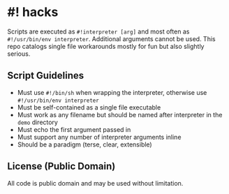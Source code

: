 # #! hacks

Scripts are executed as `#!interpreter [arg]` and most often as
`#!/usr/bin/env interpreter`. Additional arguments cannot be used. This
repo catalogs single file workarounds mostly for fun but also slightly
serious.

## Script Guidelines
- Must use `#!/bin/sh` when wrapping the interpreter, otherwise use
  `#!/usr/bin/env interpreter`
- Must be self-contained as a single file executable
- Must work as any filename but should be named after interpreter in the
  `demo` directory
- Must echo the first argument passed in
- Must support any number of interpreter arguments inline
- Should be a paradigm (terse, clear, extensible)

## License (Public Domain)
All code is public domain and may be used without limitation.